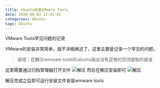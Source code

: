 ```yaml
---
title: ubuntu安装VMware Tools
date: 2020-08-03 17:41:01
categories: Ubuntu
tags: Ubuntu
---
```

VMware Tools罕见问题的记录

<!--more-->

VMware的安装非常简单，就不详细阐述了，这里主要是记录一个罕见的问题。


>报错：在解压wmware tools时ubuntu报出没有足够的空间提取的错误

这里需要通过归档管理器打开文件
![解压](/images/2020080301.png)
然后在解压安装即可
![解压](/images/2020080302.png)

解压完成之后即可运行安装文件安装wmware tools
